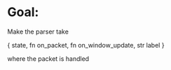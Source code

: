 # Goal:

Make the parser take

{
    state, 
    fn on_packet, 
    fn on_window_update,
    str label
}

where the packet is handled